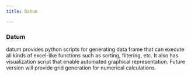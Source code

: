 ```yaml
---
title: Datum

---
```


### Datum

datum provides python scripts for generating data frame that can execute all kinds of excel-like functions such as sorting, filtering, etc. It also has visualization script that enable automated graphical representation. Future version will provide grid generation for numerical calculations.